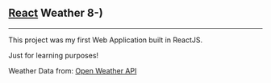 ## [React](https://reactjs.org/) Weather 8-)

---

This project was my first Web Application built in ReactJS. 

Just for learning purposes!

Weather Data from: [Open Weather API](https://openweathermap.org/api)
